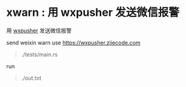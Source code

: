 # xwarn : 用 wxpusher 发送微信报警

用 [wxpusher](https://wxpusher.zjiecode.com) 发送微信报警

send weixin warn use https://wxpusher.zjiecode.com

> ./tests/main.rs

run

> ./out.txt
